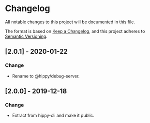 # Changelog

All notable changes to this project will be documented in this file.

The format is based on [Keep a Changelog](https://keepachangelog.com/en/1.0.0/),
and this project adheres to [Semantic Versioning](https://semver.org/spec/v2.0.0.html).

## [2.0.1] - 2020-01-22

### Change

* Rename to @hippy/debug-server.

## [2.0.0] - 2019-12-18

### Change

* Extract from hippy-cli and make it public.
